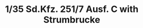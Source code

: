 ---
layout: product
title: "1/35 Sd.Kfz. 251/7 Ausf. C with Strumbrucke"
price: "4450" 
desc: "Maketa"
img_path: "/assets/img/AFV35077.webp"
brand: "N/A"
available: false
special_offer: false
new: false
soon: false
cat: "010000"
subcat: "015100"
subsubcat: "0N/A"
sifra: "AFV35077"
popular: false
---